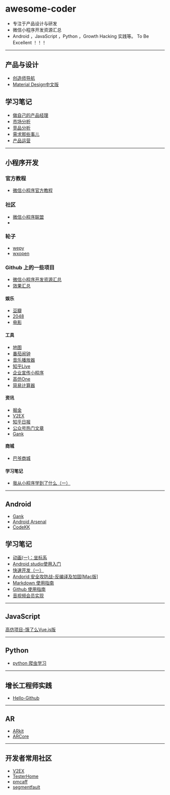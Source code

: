 # awesome-coder

- 专注于产品设计与研发
- 微信小程序开发资源汇总
- Android ，JavaScript ，Python ，Growth Hacking 实践等。
To Be Excellent ！！！

-------------------

## 产品与设计

- [创造师导航](http://chuangzaoshi.com/)
- [Material Design中文版](https://www.mdui.org/design/)



## 学习笔记

- [做自己的产品经理](http://www.jianshu.com/p/26228262e1ae)
- [市场分析](http://www.jianshu.com/p/7f95f6c68533)
- [竞品分析](http://www.jianshu.com/p/187f5e361f07)
- [需求那些事儿](http://www.jianshu.com/p/05d9018f2d27)
- [产品运营](http://www.jianshu.com/p/351d5999fcce)



-------------------


## 小程序开发

### 官方教程


- [微信小程序官方教程](https://mp.weixin.qq.com/debug/wxadoc/dev/index.html
)

### 社区

- [微信小程序联盟](http://www.wxapp-union.com/)
- [](http://wxopen.club/)

### 轮子

- [wepy](https://github.com/wepyjs/wepy)
- [wxopen](http://wxopen.club/)

### Github 上的一些项目

- [微信小程序开发资源汇总](https://github.com/justjavac/awesome-wechat-weapp)
- [效果汇总](http://javascript.ctolib.com/categories/javascript-wechat-weapp.html)


#### 娱乐


- [豆瓣](https://github.com/zce/weapp-demo)
- [2048](https://github.com/natee/wxapp-2048)
- [电影](https://github.com/wangmingjob/weapp-weipiao)


#### 工具

- [地图](https://github.com/giscafer/wechat-weapp-mapdemo)
- [番茄闹钟](https://github.com/kraaas/timer)
- [音乐播放器](https://github.com/eyasliu/wechat-app-music)
- [知乎Live](https://github.com/dongweiming/weapp-zhihulive)
- [企业宣传小程序](https://github.com/yaoshanliang/weapp-ssha)
- [高仿One](https://github.com/ahonn/weapp-one)
- [简易计算器](https://github.com/dunizb/wxapp-sCalc)

#### 资讯

- [掘金](https://github.com/hilongjw/weapp-gold)
- [V2EX](https://github.com/jectychen/wechat-v2ex)
- [知乎日报](https://github.com/myronliu347/wechat-app-zhihudaily)
- [公众号热门文章](https://github.com/hijiangtao/weapp-newsapp)
- [Gank](https://github.com/lypeer/wechat-weapp-gank)

#### 商城

- [巴爷商城](https://github.com/bayetech/wechat_mall_applet)

#### 学习笔记
- [我从小程序学到了什么（一）](https://mp.weixin.qq.com/s?__biz=MzAwODcwODYwMw==&mid=2247484292&idx=1&sn=437ef07bfc4fdedaeefe90a5bf3b644a&chksm=9b6b8b10ac1c020665d95893a1294f98c19a7ced18a44b8001044205e6693f8cf25d65923961&scene=21#wechat_redirect)

-------------------

## Android

- [Gank](http://gank.io/)
- [Android Arsenal](https://android-arsenal.com/)
- [CodeKK](http://p.codekk.com/)




## 学习笔记

- [动画(一)：坐标系](http://www.jianshu.com/p/5ccbc2528f53)
- [Android studio使用入门](http://www.jianshu.com/p/4e5cfc1a1cfc)
- [快速开发（一）](http://www.jianshu.com/p/716b54c4a9c3)
- [Andorid 安全攻防战-反编译及加固[Mac版]](http://www.jianshu.com/p/a26fa25a93ea)
- [Markdown 使用指南](http://www.jianshu.com/p/a4934a23111b)
- [Github 使用指南](http://www.jianshu.com/p/0ccfce10cdf9)
- [音视频会员实现](http://www.jianshu.com/p/557f61fdb8db)

-------------------
## JavaScript

[高仿项目-饿了么Vue.js版](https://github.com/bailicangdu/vue2-elm)


-------------------
## Python

- [python 爬虫学习](https://github.com/lining0806/PythonSpiderNotes)

-------------------

## 增长工程师实践

- [Hello-Github](https://github.com/521xueweihan/HelloGitHub)
-------------------
## AR
- [ARkit](https://developer.apple.com/arkit/)
- [ARCore](https://github.com/google-ar/arcore-android-sdk)
-------------------
## 开发者常用社区
- [V2EX](https://www.v2ex.com)
- [TesterHome](https://testerhome.com/)
- [pmcaff](https://www.pmcaff.com/)
- [segmentfault](https://segmentfault.com/)




